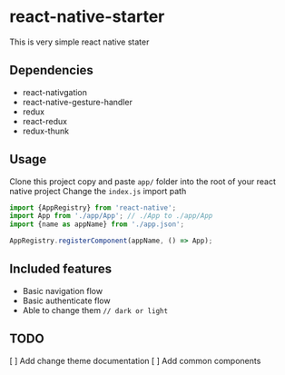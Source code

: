# react-native-starter

This is very simple react native stater

## Dependencies
- react-nativgation
- react-native-gesture-handler
- redux
- react-redux
- redux-thunk

## Usage
Clone this project copy and paste `app/` folder into the root of your react native project
Change the `index.js` import path

```javascript
import {AppRegistry} from 'react-native';
import App from './app/App'; // ./App to ./app/App
import {name as appName} from './app.json';

AppRegistry.registerComponent(appName, () => App);
```
## Included features
 - Basic navigation flow
 - Basic authenticate flow
 - Able to change them `// dark or light`

## TODO
[ ] Add change theme documentation
[ ] Add common components


